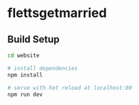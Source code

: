 # flettsgetmarried

## Build Setup

```bash
cd website

# install dependencies
npm install

# serve with hot reload at localhost:80
npm run dev
```

